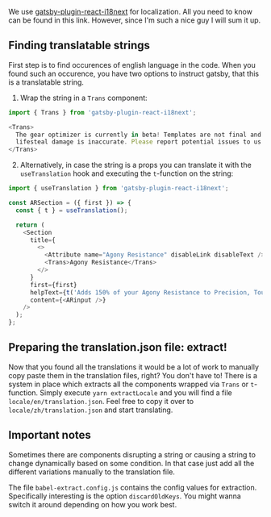 We use [gatsby-plugin-react-i18next](https://www.gatsbyjs.com/plugins/gatsby-plugin-react-i18next/) for localization. All you need to know can be found in this link. However, since I'm such a nice guy I will sum it up. 

## Finding translatable strings

First step is to find occurences of english language in the code. When you found such an occurence, you have two options to instruct gatsby, that this is a translatable string. 
1. Wrap the string in a `Trans` component: 
```js
import { Trans } from 'gatsby-plugin-react-i18next';

<Trans>
  The gear optimizer is currently in beta! Templates are not final and phantasm and
  lifesteal damage is inaccurate. Please report potential issues to us in
</Trans>
```
2. Alternatively, in case the string is a props you can translate it with the `useTranslation` hook and executing the `t`-function on the string:
```js
import { useTranslation } from 'gatsby-plugin-react-i18next';

const ARSection = ({ first }) => {
  const { t } = useTranslation();

  return (
    <Section
      title={
        <>
          <Attribute name="Agony Resistance" disableLink disableText />{' '}
          <Trans>Agony Resistance</Trans>
        </>
      }
      first={first}
      helpText={t('Adds 150% of your Agony Resistance to Precision, Toughness, and Concentration.')}
      content={<ARinput />}
    />
  );
};
```

## Preparing the translation.json file: extract!

Now that you found all the translations it would be a lot of work to manually copy paste them in the translation files, right? You don't have to! There is a system in place which extracts all the components wrapped via `Trans` or `t`-function. Simply execute `yarn extractLocale` and you will find a file `locale/en/translation.json`. Feel free to copy it over to `locale/zh/translation.json` and start translating. 

## Important notes

Sometimes there are components disrupting a string or causing a string to change dynamically based on some condition. In that case just add all the different variations manually to the translation file. 

The file `babel-extract.config.js` contains the config values for extraction. Specifically interesting is the option `discardOldKeys`. You might wanna switch it around depending on how you work best. 